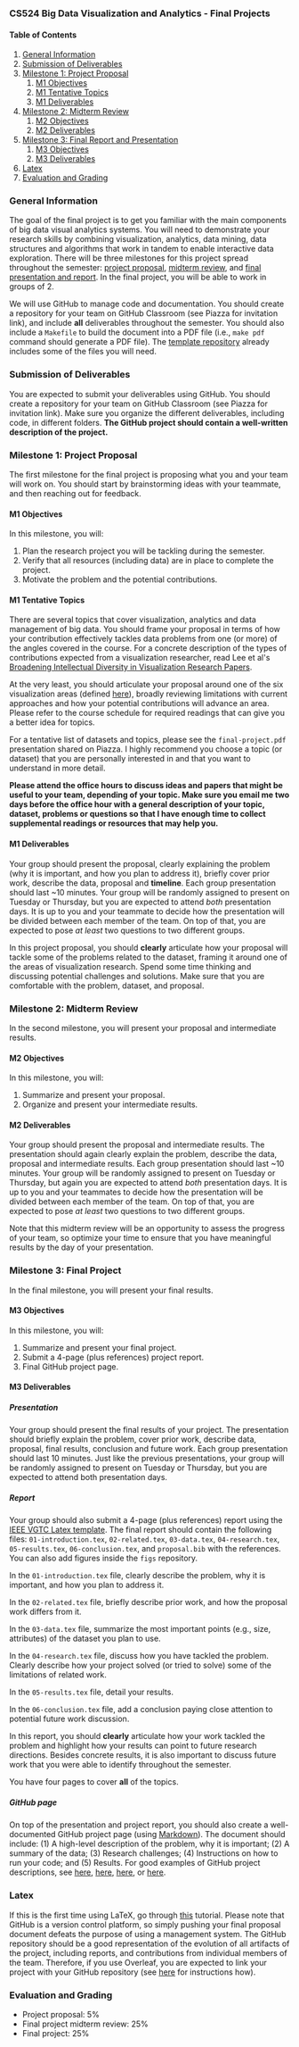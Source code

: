 ### CS524 Big Data Visualization and Analytics - Final Projects

#### Table of Contents
1. [General Information](#general-information)
2. [Submission of Deliverables](#submission-of-deliverables)
3. [Milestone 1: Project Proposal](#milestone-1-project-proposal)
    1. [M1 Objectives](#m1-objectives)
    2. [M1 Tentative Topics](#m1-tentative-topics)
    3. [M1 Deliverables](#m1-deliverables)
4. [Milestone 2: Midterm Review](#milestone-2-midterm-review)
    1. [M2 Objectives](#m2-objectives)
    2. [M2 Deliverables](#m2-deliverables)
5. [Milestone 3: Final Report and Presentation](#milestone-3-final-project)
    1. [M3 Objectives](#m3-objectives)
    2. [M3 Deliverables](#m3-deliverables)
6. [Latex](#latex)
7. [Evaluation and Grading](#evaluation-and-grading)

### General Information

The goal of the final project is to get you familiar with the main components of big data visual analytics systems. You will need to demonstrate your research skills by combining visualization, analytics, data mining, data structures and algorithms that work in tandem to enable interactive data exploration. There will be three milestones for this project spread throughout the semester: [project proposal](#milestone-1-project-proposal), [midterm review](#milestone-2-midterm-review), and [final presentation and report](#milestone-3-final-report-and-presentation). In the final project, you will be able to work in groups of 2.

We will use GitHub to manage code and documentation. You should create a repository for your team on GitHub Classroom (see Piazza for invitation link), and include **all** deliverables throughout the semester. You should also include a ``Makefile`` to build the document into a PDF file (i.e., ``make pdf`` command should generate a PDF file). The [template repository](https://github.com/uic-big-data/fall-2021-final-project) already includes some of the files you will need.


### Submission of Deliverables
You are expected to submit your deliverables using GitHub. You should create a repository for your team on GitHub Classroom (see Piazza for invitation link). Make sure you organize the different deliverables, including code, in different folders. **The GitHub project should contain a well-written description of the project.**

### Milestone 1: Project Proposal

The first milestone for the final project is proposing what you and your team will work on. You should start by brainstorming ideas with your teammate, and then reaching out for feedback.

#### M1 Objectives

In this milestone, you will:

1. Plan the research project you will be tackling during the semester.
2. Verify that all resources (including data) are in place to complete the project.
3. Motivate the problem and the potential contributions.

#### M1 Tentative Topics

There are several topics that cover visualization, analytics and data management of big data. You should frame your proposal in terms of how your contribution effectively tackles data problems from one (or more) of the angles covered in the course. For a concrete description of the types of contributions expected from a visualization researcher, read Lee et al's [Broadening Intellectual Diversity in Visualization Research Papers](https://cmci.colorado.edu/visualab/papers/19-CGA-ContributionTypes.pdf).

At the very least, you should articulate your proposal around one of the six visualization areas (defined [here](https://ieeevis.org/year/2022/info/call-participation/area-model#the-vis-area-model)), broadly reviewing limitations with current approaches and how your potential contributions will advance an area. Please refer to the course schedule for required readings that can give you a better idea for topics.

For a tentative list of datasets and topics, please see the ``final-project.pdf`` presentation shared on Piazza. I highly recommend you choose a topic (or dataset) that you are personally interested in and that you want to understand in more detail.

**Please attend the office hours to discuss ideas and papers that might be useful to your team, depending of your topic. Make sure you email me two days before the office hour with a general description of your topic, dataset, problems or questions so that I have enough time to collect supplemental readings or resources that may help you.**

#### M1 Deliverables

Your group should present the proposal, clearly explaining the problem (why it is important, and how you plan to address it), briefly cover prior work, describe the data, proposal and **timeline**. Each group presentation should last ~10 minutes. Your group will be randomly assigned to present on Tuesday or Thursday, but you are expected to attend *both* presentation days. It is up to you and your teammate to decide how the presentation will be divided between each member of the team. On top of that, you are expected to pose *at least* two questions to two different groups.

In this project proposal, you should **clearly** articulate how your proposal will tackle some of the problems related to the dataset, framing it around one of the areas of visualization research. Spend some time thinking and discussing potential challenges and solutions. Make sure that you are comfortable with the problem, dataset, and proposal. 

### Milestone 2: Midterm Review

In the second milestone, you will present your proposal and intermediate results.

#### M2 Objectives

In this milestone, you will:

1. Summarize and present your proposal.
2. Organize and present your intermediate results.


#### M2 Deliverables

Your group should present the proposal and intermediate results. The presentation should again clearly explain the problem, describe the data, proposal and intermediate results. Each group presentation should last ~10 minutes. Your group will be randomly assigned to present on Tuesday or Thursday, but again you are expected to attend *both* presentation days. It is up to you and your teammates to decide how the presentation will be divided between each member of the team. On top of that, you are expected to pose *at least* two questions to two different groups.

Note that this midterm review will be an opportunity to assess the progress of your team, so optimize your time to ensure that you have meaningful results by the day of your presentation.


### Milestone 3: Final Project

In the final milestone, you will present your final results.


#### M3 Objectives

In this milestone, you will:

1. Summarize and present your final project.
2. Submit a 4-page (plus references) project report.
3. Final GitHub project page.

#### M3 Deliverables

##### Presentation

Your group should present the final results of your project. The presentation should briefly explain the problem, cover prior work, describe data, proposal, final results, conclusion and future work. Each group presentation should last 10 minutes. Just like the previous presentations, your group will be randomly assigned to present on Tuesday or Thursday, but you are expected to attend both presentation days.


##### Report

Your group should also submit a 4-page (plus references) report using the [IEEE VGTC Latex template](https://tc.computer.org/vgtc/publications/journal/). The final report should contain the following files: ``01-introduction.tex``, ``02-related.tex``, ``03-data.tex``, ``04-research.tex``, ``05-results.tex``, ``06-conclusion.tex``, and ``proposal.bib`` with the references. You can also add figures inside the ``figs`` repository.

In the ``01-introduction.tex`` file, clearly describe the problem, why it is important, and how you plan to address it.

In the ``02-related.tex`` file, briefly describe prior work, and how the proposal work differs from it.

In the ``03-data.tex`` file, summarize the most important points (e.g., size, attributes) of the dataset you plan to use.

In the ``04-research.tex`` file, discuss how you have tackled the problem. Clearly describe how your project solved (or tried to solve) some of the limitations of related work.

In the ``05-results.tex`` file, detail your results.

In the ``06-conclusion.tex`` file, add a conclusion paying close attention to potential future work discussion.

In this report, you should **clearly** articulate how your work tackled the problem and highlight how your results can point to future research directions. Besides concrete results, it is also important to discuss future work that you were able to identify throughout the semester.

You have four pages to cover **all** of the topics.

##### GitHub page

On top of the presentation and project report, you should also create a well-documented GitHub project page (using [Markdown](https://www.markdownguide.org/)). The document should include: (1) A high-level description of the problem, why it is important; (2) A summary of the data; (3) Research challenges; (4) Instructions on how to run your code; and (5) Results. For good examples of GitHub project descriptions, see [here](https://github.com/VIDA-NYU/urban-pulse), [here](https://github.com/VIDA-NYU/city-surfaces), [here](https://github.com/uic-vis/project-3-traffic-crashes-farah-nafiul), or [here](https://github.com/duynguyen2001/Divvy-data-exploration-tool).


### Latex

If this is the first time using LaTeX, go through [this](https://www.overleaf.com/learn/latex/Tutorials) tutorial. Please note that GitHub is a version control platform, so simply pushing your final proposal document defeats the purpose of using a management system. The GitHub repository should be a good representation of the evolution of all artifacts of the project, including reports, and contributions from individual members of the team. Therefore, if you use Overleaf, you are expected to link your project with your GitHub repository (see [here](https://www.overleaf.com/learn/how-to/How_do_I_connect_an_Overleaf_project_with_a_repo_on_GitHub%2C_GitLab_or_BitBucket%3F) for instructions how).


### Evaluation and Grading

- Project proposal: 5%
- Final project midterm review: 25%
- Final project: 25%